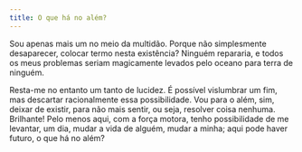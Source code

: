```yaml
---
title: O que há no além?
---
```


Sou apenas mais um no meio da multidão. Porque não simplesmente desaparecer, colocar termo nesta existência? Ninguém repararia, e todos os meus problemas seriam magicamente levados pelo oceano para terra de ninguém.

Resta-me no entanto um tanto de lucidez. É possível vislumbrar um fim, mas descartar racionalmente essa possibilidade. Vou para o além, sim, deixar de existir, para não mais sentir, ou seja, resolver coisa nenhuma. Brilhante! Pelo menos aqui, com a força motora, tenho possibilidade de me levantar, um dia, mudar a vida de alguém, mudar a minha; aqui pode haver futuro, o que há no além?